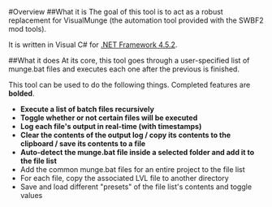 #Overview
##What it is
The goal of this tool is to act as a robust replacement for VisualMunge (the automation tool provided with the SWBF2 mod tools).  

It is written in Visual C# for [.NET Framework 4.5.2](https://www.microsoft.com/en-us/download/details.aspx?id=42642).

##What it does
At its core, this tool goes through a user-specified list of munge.bat files and executes each one after the previous is finished.  

This tool can be used to do the following things. Completed features are **bolded**.
* **Execute a list of batch files recursively**
* **Toggle whether or not certain files will be executed**
* **Log each file's output in real-time (with timestamps)**
* **Clear the contents of the output log / copy its contents to the clipboard / save its contents to a file**
* **Auto-detect the munge.bat file inside a selected folder and add it to the file list**
* Add the common munge.bat files for an entire project to the file list
* For each file, copy the associated LVL file to another directory
* Save and load different "presets" of the file list's contents and toggle values
